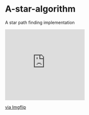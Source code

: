 # A-star-algorithm
A star path finding implementation

<div style="width:260px;max-width:100%;"><div style="height:0;padding-bottom:89.62%;position:relative;"><iframe width="260" height="233" style="position:absolute;top:0;left:0;width:100%;height:100%;" frameBorder="0" src="https://imgflip.com/embed/5ng74e"></iframe></div><p><a href="https://imgflip.com/gif/5ng74e">via Imgflip</a></p></div>
